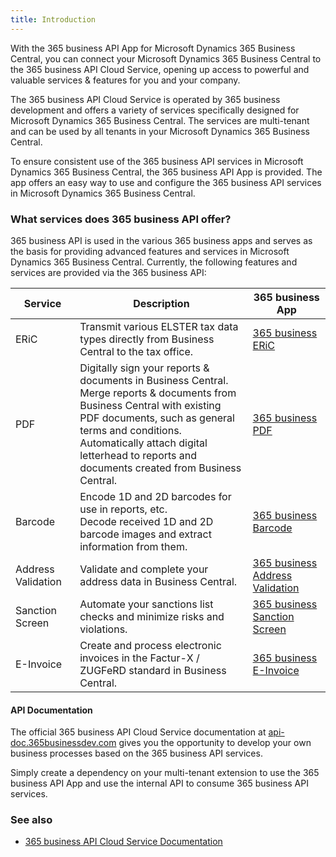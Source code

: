 ```yaml
---
title: Introduction
---
```

With the 365 business API App for Microsoft Dynamics 365 Business Central, you can connect your Microsoft Dynamics 365 Business Central to the 365 business API Cloud Service, opening up access to powerful and valuable services & features for you and your company.

The 365 business API Cloud Service is operated by 365 business development and offers a variety of services specifically designed for Microsoft Dynamics 365 Business Central. The services are multi-tenant and can be used by all tenants in your Microsoft Dynamics 365 Business Central.

To ensure consistent use of the 365 business API services in Microsoft Dynamics 365 Business Central, the 365 business API App is provided. The app offers an easy way to use and configure the 365 business API services in Microsoft Dynamics 365 Business Central.

### What services does 365 business API offer?

365 business API is used in the various 365 business apps and serves as the basis for providing advanced features and services in Microsoft Dynamics 365 Business Central.
Currently, the following features and services are provided via the 365 business API:

| Service | Description | 365 business App |
| --- | --- | --- |
| ERiC | Transmit various ELSTER tax data types directly from Business Central to the tax office. | [365 business ERiC](../365-business-eric/introduction.md) |
| PDF | Digitally sign your reports & documents in Business Central.<br>Merge reports & documents from Business Central with existing PDF documents, such as general terms and conditions.<br>Automatically attach digital letterhead to reports and documents created from Business Central. | [365 business PDF](../365-business-pdf/introduction.md) |
| Barcode | Encode 1D and 2D barcodes for use in reports, etc.<br>Decode received 1D and 2D barcode images and extract information from them. | [365 business Barcode](../365-business-barcode/introduction.md) |
| Address Validation | Validate and complete your address data in Business Central. | [365 business Address Validation](../365-business-address-validation/introduction.md) |
| Sanction Screen | Automate your sanctions list checks and minimize risks and violations. | [365 business Sanction Screen](../365-business-sanction-screen/introduction.md) |
| E-Invoice | Create and process electronic invoices in the Factur-X / ZUGFeRD standard in Business Central. | [365 business E-Invoice](../365-business-e-invoice/introduction.md) |

#### API Documentation
The official 365 business API Cloud Service documentation at [api-doc.365businessdev.com](https://api-doc.365businessdev.com) gives you the opportunity to develop your own business processes based on the 365 business API services.

Simply create a dependency on your multi-tenant extension to use the 365 business API App and use the internal API to consume 365 business API services.

### See also
- [365 business API Cloud Service Documentation](https://api-doc.365businessdev.com)